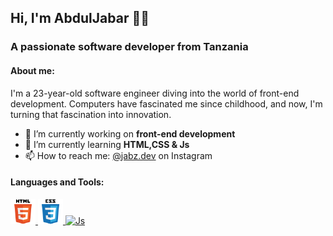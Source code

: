 

<h2 align="left">Hi, I'm AbdulJabar 👋🏾</h2>
<h3 align="left">A passionate software developer from Tanzania </h3>

<h4 align="left">About me:</h4>
<p align="left">
I'm a 23-year-old software engineer diving into the world of front-end development. Computers have fascinated me since childhood, and now, I'm turning that fascination into innovation.
</p>

- 🔭 I’m currently working on **front-end development**
- 🌱 I’m currently learning **HTML,CSS & Js**
- 📫 How to reach me: <a href="https://www.instagram.com/jabs_codes/" target="_blank" rel="noopener noreferrer">@jabz.dev</a> on Instagram

<h4 align="left">Languages and Tools:</h4>
<p align="left"> 
<a href="" target="_blank"> <img src="https://raw.githubusercontent.com/devicons/devicon/master/icons/html5/html5-original-wordmark.svg" alt="html5" width="40" height="40"/> </a> 
<a href="" target="_blank"> <img src="https://raw.githubusercontent.com/devicons/devicon/master/icons/css3/css3-original-wordmark.svg" alt="css3" width="40" height="40"/> </a> 
<a href="" target="_blank"> <img src="https://raw.githubusercontent.com/devicons/devicon/master/icons/Js/Js-original-wordmark.svg" alt="Js" width="40" height="40"/> </a> 
</p>

